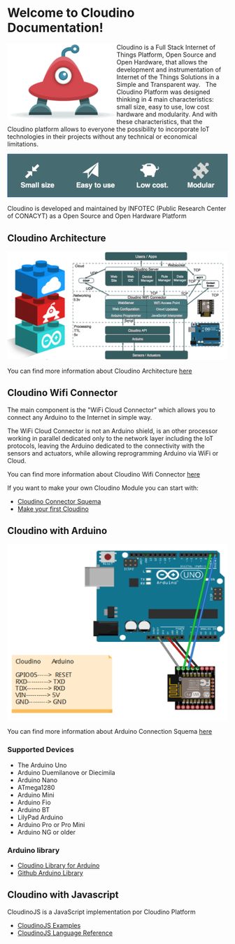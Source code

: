 Welcome to Cloudino Documentation!
===================

<img src="https://github.com/Cloudino/Cloudino-Doc/raw/master/Cloudino_logo.png" width="250" align="left">

Cloudino is a Full Stack Internet of Things Platform, Open Source and Open Hardware, that allows the development and instrumentation of Internet of the Things Solutions in a Simple and Transparent way.
 
The Cloudino Platform was designed thinking in 4 main characteristics: small size, easy to use, low cost hardware and modularity. And with these characteristics, that the Cloudino platform allows to everyone the possibility to incorporate IoT technologies in their projects without any technical or economical limitations.


![Cloudino Characteristics](https://github.com/Cloudino/Cloudino-Doc/raw/master/Cloudino_characteristics.png)

Cloudino is developed and maintained by INFOTEC (Public Research Center of CONACYT) as a Open Source and Open Hardware Platform

## Cloudino Architecture

![Cloudino Architecture](https://github.com/Cloudino/Cloudino-Doc/raw/master/Cloudino_Achitecture.png)

You can find more information about Cloudino Architecture [here](https://github.com/Cloudino/Cloudino-Doc/wiki/Cloudino-Arquitecture)

## Cloudino Wifi Connector
The main component is the "WiFi Cloud Connector" which allows you to connect any Arduino to the Internet in simple way.

The WiFi Cloud Connector is not an Arduino shield, is an other processor working in parallel dedicated only to the network layer including the IoT protocols, leaving the Arduino dedicated to the connectivity with the sensors and actuators, while allowing reprogramming Arduino via WiFi or Cloud.

You can find more information about Cloudino Wifi Connector [here](https://github.com/Cloudino/Cloudino-Doc/wiki/Cloudino-WiFi-Connector)

If you want to make your own Cloudino Module you can start with:
* [Cloudino Connector Squema](https://github.com/Cloudino/Cloudino-Doc/wiki/Cloudino-WiFI-Connector-Schema)
* [Make your first Cloudino](https://github.com/Cloudino/Cloudino-Doc/wiki/Make-your-first-Cloudino)

## Cloudino with Arduino

![Arduino_connection](https://github.com/Cloudino/Cloudino-Doc/raw/master/Cloudino_Arduino_Connection.png)

You can find more information about Arduino Connection Squema [here](https://github.com/Cloudino/Cloudino-Doc/wiki/Cloudino-with-Arduino-Connection-Squema)

### Supported Devices
* The Arduino Uno
* Arduino Duemilanove or Diecimila
* Arduino Nano
* ATmega1280
* Arduino Mini
* Arduino Fio
* Arduino BT
* LilyPad Arduino
* Arduino Pro or Pro Mini
* Arduino NG or older

### Arduino library

* [Cloudino Library for Arduino](https://github.com/Cloudino/Cloudino-Doc/wiki/Cloudino-Library-for-Arduino)
* [Github Arduino Library](https://github.com/Cloudino/Cloudino-ArduinoLib)

## Cloudino with Javascript
CloudinoJS is a JavaScript implementation por Cloudino Platform

* [CloudinoJS Examples](https://github.com/Cloudino/Cloudino-Doc/wiki/CloudinoJS-Examples)
* [CloudinoJS Language Reference](https://github.com/Cloudino/Cloudino-Doc/wiki/CloudinoJS-Language-Reference)
